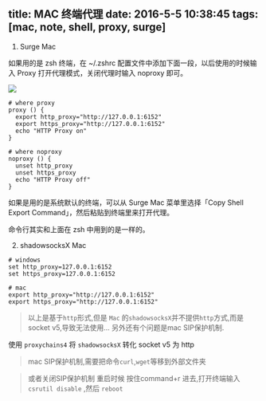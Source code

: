 title: MAC 终端代理
date: 2016-5-5 10:38:45
tags: [mac, note, shell, proxy, surge]
---

1. Surge Mac

如果用的是 zsh 终端，在 ~/.zshrc 配置文件中添加下面一段，以后使用的时候输入 Proxy 打开代理模式，关闭代理时输入 noproxy 即可。

![](http://ww1.sinaimg.cn/large/7853084cgw1f86toymul4j21320t6wjw.jpg)

````
# where proxy
proxy () {
  export http_proxy="http://127.0.0.1:6152"
  export https_proxy="http://127.0.0.1:6152"
  echo "HTTP Proxy on"
}

# where noproxy
noproxy () {
  unset http_proxy
  unset https_proxy
  echo "HTTP Proxy off"
}
````

如果是用的是系统默认的终端，可以从 Surge Mac 菜单里选择「Copy Shell Export Command」，然后粘贴到终端里来打开代理。

命令行其实和上面在 zsh 中用到的是一样的。

2. shadowsocksX Mac


````
# windows
set http_proxy=127.0.0.1:6152
set https_proxy=127.0.0.1:6152

# mac
export http_proxy="http://127.0.0.1:6152"
export https_proxy="http://127.0.0.1:6152"

````

> 以上是基于`http`形式,但是 `Mac` 的`shadowsocksX`并不提供`http`方式,而是socket v5,导致无法使用...
另外还有个问题是mac SIP保护机制.


使用 `proxychains4` 将 `shadowsocksX` 转化 socket v5 为 http

> mac SIP保护机制,需要把命令`curl`,`wget`等移到外部文件夹

> 或者关闭SIP保护机制
重启时候 按住command+r 进去,打开终端输入 `csrutil disable` ,然后 `reboot`